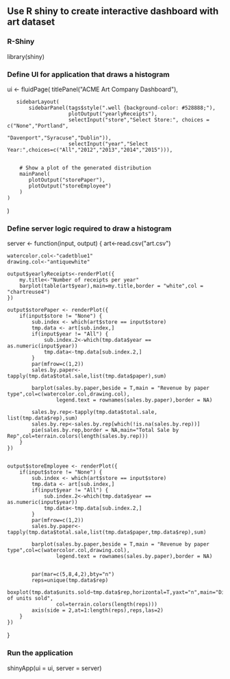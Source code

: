 ## Use R shiny to create interactive dashboard with art dataset
### R-Shiny
library(shiny)

### Define UI for application that draws a histogram

 ui <- fluidPage(
       titlePanel("ACME Art Company Dashboard"),
       
       sidebarLayout(
           sidebarPanel(tags$style(".well {background-color: #528888;"),
                        plotOutput("yearlyReceipts"),
                        selectInput("store","Select Store:", choices = c("None","Portland",
                                                                         "Davenport","Syracuse","Dublin")),
                        selectInput("year","Select Year:",choices=c("All","2012","2013","2014","2015"))),
       
    
        # Show a plot of the generated distribution
        mainPanel(
           plotOutput("storePaper"),
           plotOutput("storeEmployee")
        )
    )
)

### Define server logic required to draw a histogram

 server <- function(input, output) {
    art<-read.csv("art.csv")
    
    watercolor.col<-"cadetblue1"
    drawing.col<-"antiquewhite"
    
    output$yearlyReceipts<-renderPlot({
        my.title<-"Number of receipts per year"
        barplot(table(art$year),main=my.title,border = "white",col = "chartreuse4")
    })
    
    output$storePaper <- renderPlot({
        if(input$store != "None") {
            sub.index <- which(art$store == input$store)
            tmp.data <- art[sub.index,]
            if(input$year != "All") {
                sub.index.2<-which(tmp.data$year == as.numeric(input$year))
                tmp.data<-tmp.data[sub.index.2,]
            }
            par(mfrow=c(1,2))
            sales.by.paper<-tapply(tmp.data$total.sale,list(tmp.data$paper),sum)
            
            barplot(sales.by.paper,beside = T,main = "Revenue by paper type",col=c(watercolor.col,drawing.col),
                    legend.text = rownames(sales.by.paper),border = NA)
            
            sales.by.rep<-tapply(tmp.data$total.sale, list(tmp.data$rep),sum)
            sales.by.rep<-sales.by.rep[which(!is.na(sales.by.rep))]
            pie(sales.by.rep,border = NA,main="Total Sale by Rep",col=terrain.colors(length(sales.by.rep)))
        }
    })

    
    output$storeEmployee <- renderPlot({
        if(input$store != "None") {
            sub.index <- which(art$store == input$store)
            tmp.data <- art[sub.index,]
            if(input$year != "All") {
                sub.index.2<-which(tmp.data$year == as.numeric(input$year))
                tmp.data<-tmp.data[sub.index.2,]
            }
            par(mfrow=c(1,2))
            sales.by.paper<-tapply(tmp.data$total.sale,list(tmp.data$paper,tmp.data$rep),sum)
            
            barplot(sales.by.paper,beside = T,main = "Revenue by paper type",col=c(watercolor.col,drawing.col),
                    legend.text = rownames(sales.by.paper),border = NA)
            
            
            par(mar=c(5,8,4,2),bty="n")
            reps=unique(tmp.data$rep)
            boxplot(tmp.data$units.sold~tmp.data$rep,horizontal=T,yaxt="n",main="Distribution of units sold",
                    col=terrain.colors(length(reps)))
            axis(side = 2,at=1:length(reps),reps,las=2)
        }
    })
 }


### Run the application 
shinyApp(ui = ui, server = server)
